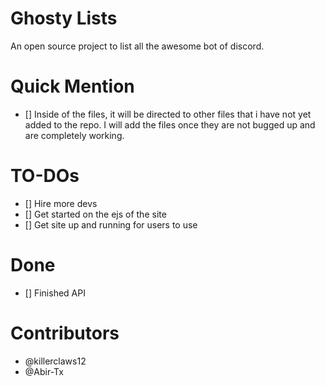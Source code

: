 # Ghosty Lists

An open source project to list all the awesome bot of discord.

# Quick Mention
- [] Inside of the files, it will be directed to other files that i have not yet added to the repo. I will add the files once they are not bugged up and are completely working.

# TO-DOs
- [] Hire more devs
- [] Get started on the ejs of the site 
- [] Get site up and running for users to use

# Done
- [] Finished API

# Contributors

- @killerclaws12
- @Abir-Tx
